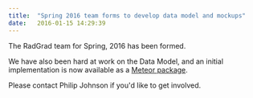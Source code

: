 ```yaml
---
title:  "Spring 2016 team forms to develop data model and mockups"
date:   2016-01-15 14:29:39
---
```


The RadGrad team for Spring, 2016 has been formed.


We have also been hard at work on the Data Model, and an initial implementation is now available as a [Meteor package](https://atmospherejs.com/radgrad/core). 

Please contact Philip Johnson if you'd like to get involved. 


